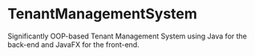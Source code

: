 # TenantManagementSystem

Significantly OOP-based Tenant Management System using Java for the back-end and JavaFX for the front-end.
